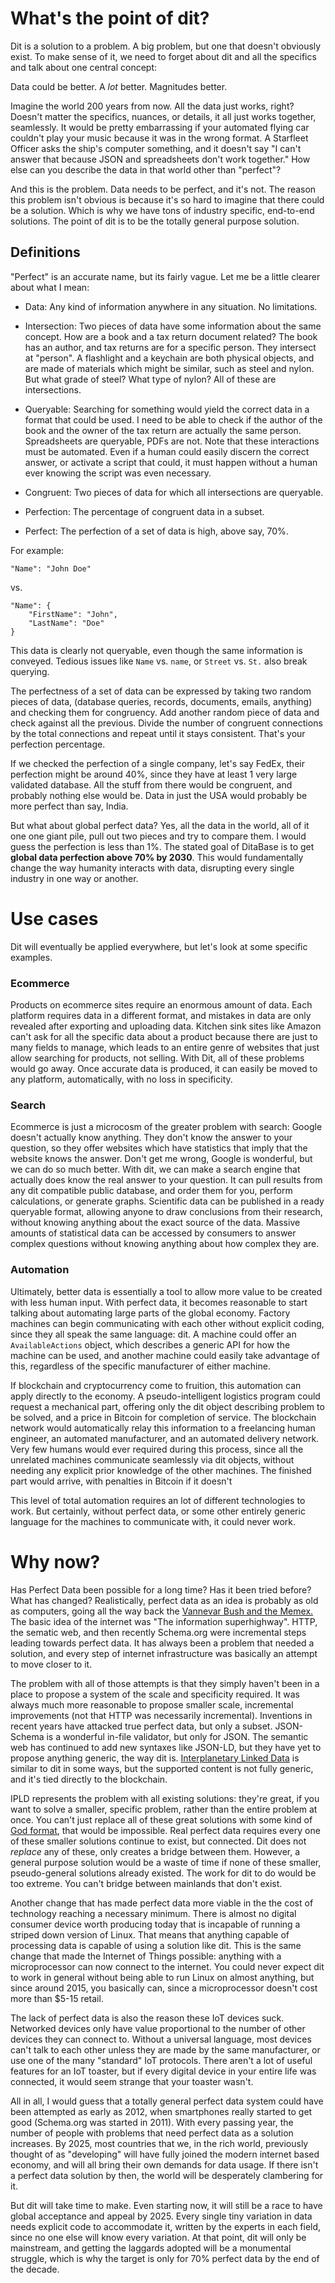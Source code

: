 # What's the point of dit?

Dit is a solution to a problem. A big problem, but one that doesn't obviously exist. To make sense of it, we need to forget about dit and all the specifics and talk about one central concept:

Data could be better. A *lot* better. Magnitudes better.

Imagine the world 200 years from now. All the data just works, right? Doesn't matter the specifics, nuances, or details, it all just works together, seamlessly. It would be pretty embarrassing if your automated flying car couldn't play your music because it was in the wrong format. A Starfleet Officer asks the ship's computer something, and it doesn't say "I can't answer that because JSON and spreadsheets don't work together." How else can you describe the data in that world other than "perfect"?

And this is the problem. Data needs to be perfect, and it's not. The reason this problem isn't obvious is because it's so hard to imagine that there could be a solution. Which is why we have tons of industry specific, end-to-end solutions. The point of dit is to be the totally general purpose solution.

## Definitions
"Perfect" is an accurate name, but its fairly vague. Let me be a little clearer about what I mean:
* Data: Any kind of information anywhere in any situation. No limitations.

* Intersection: Two pieces of data have some information about the same concept. How are a book and a tax return document related? The book has an author, and tax returns are for a specific person. They intersect at "person". A flashlight and a keychain are both physical objects, and are made of materials which might be similar, such as steel and nylon. But what grade of steel? What type of nylon? All of these are intersections.

* Queryable: Searching for something would yield the correct data in a format that could be used. I need to be able to check if the author of the book and the owner of the tax return are actually the same person. Spreadsheets are queryable, PDFs are not. Note that these interactions must be automated. Even if a human could easily discern the correct answer, or activate a script that could, it must happen without a human ever knowing the script was even necessary.

* Congruent: Two pieces of data for which all intersections are queryable.

* Perfection: The percentage of congruent data in a subset.

* Perfect: The perfection of a set of data is high, above say, 70%.

For example:

    "Name": "John Doe"

vs.

    "Name": {
        "FirstName": "John",
        "LastName": "Doe"
    }

This data is clearly not queryable, even though the same information is conveyed. Tedious issues like `Name` vs. `name`, or `Street` vs. `St.` also break querying.

The perfectness of a set of data can be expressed by taking two random pieces of data, (database queries, records, documents, emails, anything) and checking them for congruency. Add another random piece of data and check against all the previous. Divide the number of congruent connections by the total connections and repeat until it stays consistent. That's your perfection percentage.

If we checked the perfection of a single company, let's say FedEx, their perfection might be around 40%, since they have at least 1 very large validated database. All the stuff from there would be congruent, and probably nothing else would be. Data in just the USA would probably be more perfect than say, India.

But what about global perfect data? Yes, all the data in the world, all of it one one giant pile, pull out two pieces and try to compare them. I would guess the perfection is less than 1%. The stated goal of DitaBase is to get **global data perfection above 70% by 2030**. This would fundamentally change the way humanity interacts with data, disrupting every single industry in one way or another.

# Use cases

Dit will eventually be applied everywhere, but let's look at some specific examples.

### Ecommerce
Products on ecommerce sites require an enormous amount of data. Each platform requires data in a different format, and mistakes in data are only revealed after exporting and uploading data. Kitchen sink sites like Amazon can't ask for all the specific data about a product because there are just to many fields to manage, which leads to an entire genre of websites that just allow searching for products, not selling. With Dit, all of these problems would go away. Once accurate data is produced, it can easily be moved to any platform, automatically, with no loss in specificity.

### Search
Ecommerce is just a microcosm of the greater problem with search: Google doesn't actually know anything. They don't know the answer to your question, so they offer websites which have statistics that imply that the website knows the answer. Don't get me wrong, Google is wonderful, but we can do so much better. With dit, we can make a search engine that actually does know the real answer to your question. It can pull results from any dit compatible public database, and order them for you, perform calculations, or generate graphs. Scientific data can be published in a ready queryable format, allowing anyone to draw conclusions from their research, without knowing anything about the exact source of the data. Massive amounts of statistical data can be accessed by consumers to answer complex questions without knowing anything about how complex they are.

### Automation
Ultimately, better data is essentially a tool to allow more value to be created with less human input. With perfect data, it becomes reasonable to start talking about automating large parts of the global economy. Factory machines can begin communicating with each other without explicit coding, since they all speak the same language: dit. A machine could offer an `AvailableActions` object, which describes a generic API for how the machine can be used, and another machine could easily take advantage of this, regardless of the specific manufacturer of either machine.

If blockchain and cryptocurrency come to fruition, this automation can apply directly to the economy. A pseudo-intelligent logistics program could request a mechanical part, offering only the dit object describing problem to be solved, and a price in Bitcoin for completion of service. The blockchain network would automatically relay this information to a freelancing human engineer, an automated manufacturer, and an automated delivery network. Very few humans would ever required during this process, since all the unrelated machines communicate seamlessly via dit objects, without needing any explicit prior knowledge of the other machines. The finished part would arrive, with penalties in Bitcoin if it doesn't 

This level of total automation requires an lot of different technologies to work. But certainly, without perfect data, or some other entirely generic language for the machines to communicate with, it could never work.

# Why now?

Has Perfect Data been possible for a long time? Has it been tried before? What has changed? Realistically, perfect data as an idea is probably as old as computers, going all the way back the [Vannevar Bush and the Memex.](https://en.wikipedia.org/wiki/Memex) The basic idea of the internet was "The information superhighway". HTTP, the sematic web, and then recently Schema.org were incremental steps leading towards perfect data. It has always been a problem that needed a solution, and every step of internet infrastructure was basically an attempt to move closer to it.

The problem with all of those attempts is that they simply haven't been in a place to propose a system of the scale and specificity required. It was always much more reasonable to propose smaller scale, incremental improvements (not that HTTP was necessarily incremental). Inventions in recent years have attacked true perfect data, but only a subset. JSON-Schema is a wonderful in-file validator, but only for JSON. The semantic web has continued to add new syntaxes like JSON-LD, but they have yet to propose anything generic, the way dit is. [Interplanetary Linked Data](https://ipld.io/) is similar to dit in some ways, but the supported content is not fully generic, and it's tied directly to the blockchain.

IPLD represents the problem with all existing solutions: they're great, if you want to solve a smaller, specific problem, rather than the entire problem at once. You can't just replace all of these great solutions with some kind of [God format](https://xkcd.com/927/), that would be impossible. Real perfect data requires every one of these smaller solutions continue to exist, but connected. Dit does not *replace* any of these, only creates a bridge between them. However, a general purpose solution would be a waste of time if none of these smaller, pseudo-general solutions already existed. The work for dit to do would be too extreme. You can't bridge between mainlands that don't exist.

Another change that has made perfect data more viable in the the cost of technology reaching a necessary minimum. There is almost no digital consumer device worth producing today that is incapable of running a striped down version of Linux. That means that anything capable of processing data is capable of using a solution like dit. This is the same change that made the Internet of Things possible: anything with a microprocessor can now connect to the internet. You could never expect dit to work in general without being able to run Linux on almost anything, but since around 2015, you basically can, since a microprocessor doesn't cost more than $5-15 retail.

The lack of perfect data is also the reason these IoT devices suck. Networked devices only have value proportional to the number of other devices they can connect to. Without a universal language, most devices can't talk to each other unless they are made by the same manufacturer, or use one of the many "standard" IoT protocols. There aren't a lot of useful features for an IoT toaster, but if every digital device in your entire life was connected, it would seem strange that your toaster wasn't.

All in all, I would guess that a totally general perfect data system could have been attempted as early as 2012, when smartphones really started to get good (Schema.org was started in 2011). With every passing year, the number of people with problems that need perfect data as a solution increases. By 2025, most countries that we, in the rich world, previously thought of as "developing" will have fully joined the modern internet based economy, and will all bring their own demands for data usage. If there isn't a perfect data solution by then, the world will be desperately clambering for it.

But dit will take time to make. Even starting now, it will still be a race to have global acceptance and appeal by 2025. Every single tiny variation in data needs explicit code to accommodate it, written by the experts in each field, since no one else will know every variation. At that point, dit will only be mainstream, and getting the laggards adopted will be a monumental struggle, which is why the target is only for 70% perfect data by the end of the decade.